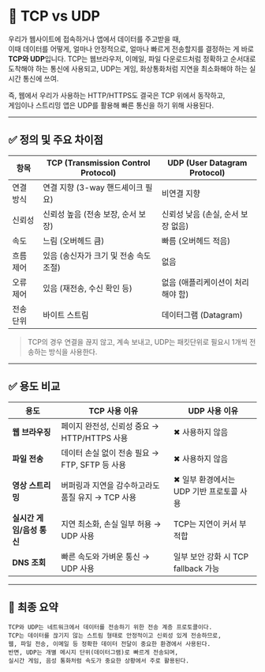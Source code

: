 # 🔌 TCP vs UDP
우리가 웹사이트에 접속하거나 앱에서 데이터를 주고받을 때,  
이때 데이터를 어떻게, 얼마나 안정적으로, 얼마나 빠르게 전송할지를 결정하는 게 바로 **TCP와 UDP**입니다.
TCP는 웹브라우저, 이메일, 파일 다운로드처럼 정확하고 순서대로 도착해야 하는 통신에 사용되고,
UDP는 게임, 화상통화처럼 지연을 최소화해야 하는 실시간 통신에 쓰여.

즉, 웹에서 우리가 사용하는 HTTP/HTTPS도 결국은 TCP 위에서 동작하고,    
게임이나 스트리밍 앱은 UDP를 활용해 빠른 통신을 하기 위해 사용된다. 

---

## ✅ 정의 및 주요 차이점

| 항목         | TCP (Transmission Control Protocol)   | UDP (User Datagram Protocol)       |
|--------------|----------------------------------------|-------------------------------------|
| 연결 방식    | 연결 지향 (3-way 핸드셰이크 필요)       | 비연결 지향                          |
| 신뢰성       | 신뢰성 높음 (전송 보장, 순서 보장)      | 신뢰성 낮음 (손실, 순서 보장 없음)  |
| 속도         | 느림 (오버헤드 큼)                     | 빠름 (오버헤드 적음)                 |
| 흐름 제어    | 있음 (송신자가 크기 및 전송 속도 조절)   | 없음                                |
| 오류 제어    | 있음 (재전송, 수신 확인 등)            | 없음 (애플리케이션이 처리해야 함)     |
| 전송 단위    | 바이트 스트림                         | 데이터그램 (Datagram)               |

> TCP의 경우 연결을 끊지 않고, 계속 보내고, UDP는 패킷단위로 필요시 1개씩 전송하는 방식을 사용한다.

---

## ✅ 용도 비교

| 용도                  | TCP 사용 이유                                   | UDP 사용 이유                             |
|-----------------------|--------------------------------------------------|--------------------------------------------|
| **웹 브라우징**        | 페이지 완전성, 신뢰성 중요 → HTTP/HTTPS 사용       | ✖ 사용하지 않음                             |
| **파일 전송**          | 데이터 손실 없이 전송 필요 → FTP, SFTP 등 사용     | ✖ 사용하지 않음                             |
| **영상 스트리밍**      | 버퍼링과 지연을 감수하고라도 품질 유지 → TCP 사용 | ✖ 일부 환경에서는 UDP 기반 프로토콜 사용     |
| **실시간 게임/음성 통신** | 지연 최소화, 손실 일부 허용 → UDP 사용              | TCP는 지연이 커서 부적합                    |
| **DNS 조회**          | 빠른 속도와 가벼운 통신 → UDP 사용               | 일부 보안 강화 시 TCP fallback 가능         |

---

## 🧠 최종 요약

```
TCP와 UDP는 네트워크에서 데이터를 전송하기 위한 전송 계층 프로토콜이다.  
TCP는 데이터를 끊기지 않는 스트림 형태로 안정적이고 신뢰성 있게 전송하므로,  
웹, 파일 전송, 이메일 등 정확한 데이터 전달이 중요한 환경에서 사용된다.  
반면, UDP는 개별 메시지 단위(데이터그램)로 빠르게 전송되며,  
실시간 게임, 음성 통화처럼 속도가 중요한 상황에서 주로 활용된다.
